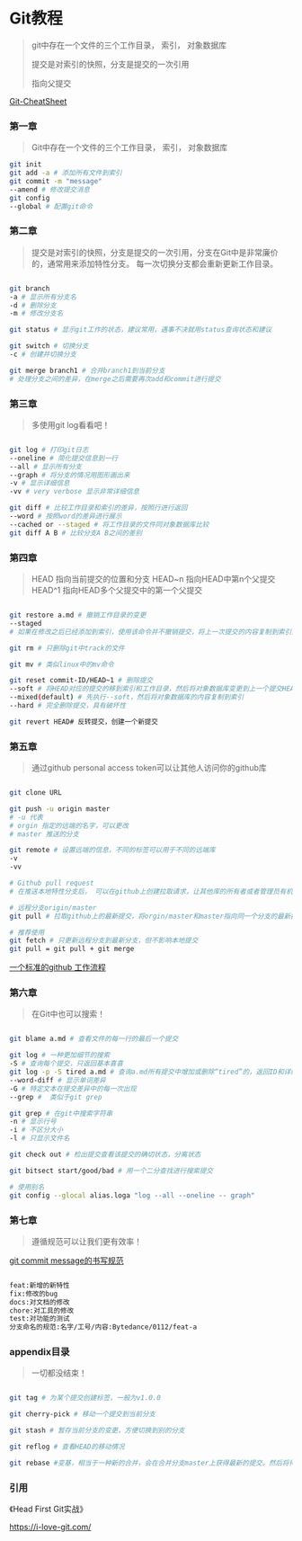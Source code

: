 # Git教程

> git中存在一个文件的三个工作目录， 索引， 对象数据库
>
> 提交是对索引的快照，分支是提交的一次引用
>
> 指向父提交

[Git-CheatSheet](./doc/Git-Cheatsheet.pdf)

### 第一章

> Git中存在一个文件的三个工作目录， 索引， 对象数据库


```bash
git init
git add -a # 添加所有文件到索引
git commit -m "message"
--amend # 修改提交消息
git config 
--global # 配置git命令
```
### 第二章

> 提交是对索引的快照，分支是提交的一次引用，分支在Git中是非常廉价的，通常用来添加特性分支。
> 每一次切换分支都会重新更新工作目录。


```bash

git branch 
-a # 显示所有分支名 
-d # 删除分支
-m # 修改分支名

git status # 显示git工作的状态，建议常用，遇事不决就用status查询状态和建议

git switch # 切换分支
-c # 创建并切换分支 

git merge branch1 # 合并branch1到当前分支
# 处理分支之间的差异，在merge之后需要再次add和commit进行提交

```

### 第三章

>  多使用git log看看吧！

```bash

git log # 打印git日志 
--oneline # 简化提交信息到一行
--all # 显示所有分支
--graph # 将分支的情况用图形画出来
-v # 显示详细信息
-vv # very verbose 显示非常详细信息

git diff # 比较工作目录和索引的差异，按照行进行返回
--word # 按照word的差异进行展示
--cached or --staged # 将工作目录的文件同对象数据库比较
git diff A B # 比较分支A B之间的差别

```

### 第四章

> HEAD 指向当前提交的位置和分支
> HEAD~n  指向HEAD中第n个父提交
> HEAD^1 指向HEAD多个父提交中的第一个父提交

```bash

git restore a.md # 撤销工作目录的变更
--staged 
# 如果在修改之后已经添加到索引，使用该命令并不撤销提交，将上一次提交的内容复制到索引里，然后再使用一次git restore将索引数据库复制到工作目录，达到撤销提交的目的。

git rm # 只删除git中track的文件

git mv # 类似linux中的mv命令

git reset commit-ID/HEAD~1 # 删除提交
--soft # 将HEAD对应的提交的移到索引和工作目录，然后将对象数据库变更到上一个提交HEAD~1
--mixed(default) # 先执行--soft，然后将对象数据库的内容复制到索引 
--hard # 完全删除提交，具有破坏性

git revert HEAD# 反转提交，创建一个新提交

```

### 第五章

> 通过github personal access token可以让其他人访问你的github库

```bash

git clone URL

git push -u origin master 
# -u 代表
# orgin 指定的远端的名字，可以更改
# master 推送的分支

git remote # 设置远端的信息，不同的标签可以用于不同的远端库
-v
-vv

# Github pull request
# 在推送本地特性分支后， 可以在github上创建拉取请求，让其他库的所有者或者管理员有机会审查你的代码提交，并且决定是否合并你提交的代码。

# 远程分支origin/master
git pull # 拉取github上的最新提交，将orgin/master和master指向同一个分支的最新提交，同时跟踪远程分支和本地分支

# 推荐使用
git fetch # 只更新远程分支到最新分支，但不影响本地提交  
git pull = git pull + git merge

```

[一个标准的github 工作流程](https://www.ruanyifeng.com/blog/2015/08/git-use-process.html)

### 第六章

> 在Git中也可以搜索！

```bash

git blame a.md # 查看文件的每一行的最后一个提交 

git log # 一种更加细节的搜索
-S # 查询每个提交，只返回基本喜喜
git log -p -S tired a.md # 查询a.md所有提交中增加或删除“tired”的，返回ID和详细信息
--word-diff # 显示单词差异
-G # 特定文本在提交差异中的每一次出现
--grep #  类似于git grep

git grep # 在git中搜索字符串
-n # 显示行号
-i # 不区分大小
-l # 只显示文件名

git check out # 检出提交查看该提交的确切状态，分离状态

git bitsect start/good/bad # 用一个二分查找进行搜索提交

# 使用别名
git config --glocal alias.loga "log --all --oneline -- graph"

```

### 第七章

> 遵循规范可以让我们更有效率！

[git commit message的书写规范](https://www.freecodecamp.org/news/how-to-write-better-git-commit-messages/)

```txt

feat:新增的新特性
fix:修改的bug
docs:对文档的修改
chore:对工具的修改
test:对功能的测试
分支命名的规范:名字/工号/内容:Bytedance/0112/feat-a

```

### appendix目录
> 一切都没结束！

```bash

git tag # 为某个提交创建标签，一般为v1.0.0

git cherry-pick # 移动一个提交到当前分支

git stash # 暂存当前分支的变更，方便切换到别的分支

git reflog # 查看HEAD的移动情况

git rebase #变基，相当于一种新的合并，会在合并分支master上获得最新的提交。然后将待合并分支的所有提交全部进行变更。

```

### 引用

《Head First Git实战》

https://i-love-git.com/
